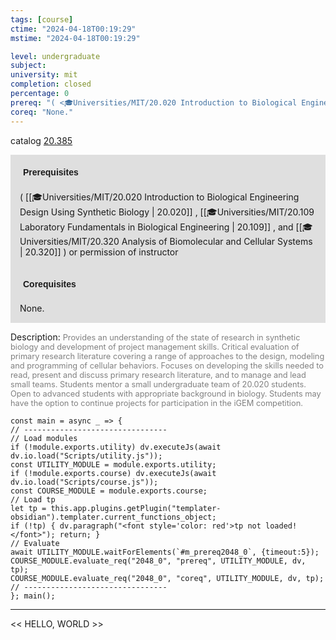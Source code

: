 ```yaml
---
tags: [course]
ctime: "2024-04-18T00:19:29"
mstime: "2024-04-18T00:19:29"

level: undergraduate
subject: 
university: mit
completion: closed
percentage: 0
prereq: "( <🎓Universities/MIT/20.020 Introduction to Biological Engineering Design Using Synthetic Biology> , <🎓Universities/MIT/20.109 Laboratory Fundamentals in Biological Engineering> , and <🎓Universities/MIT/20.320 Analysis of Biomolecular and Cellular Systems> ) or permission of instructor"
coreq: "None."
---
```


catalog [20.385](http://student.mit.edu/catalog/m20a.html#20.385)

<span style="display: block; padding: 15px; background-color: rgb(100, 100, 100, 0.2);"><font id="m_prereq2048_0" style="display: block; font-family: Arial, sans-serif; font-weight: bold; padding: 5px">Prerequisites</font><br><span id="prereq2048_0">( [[🎓Universities/MIT/20.020 Introduction to Biological Engineering Design Using Synthetic Biology | 20.020]] , [[🎓Universities/MIT/20.109 Laboratory Fundamentals in Biological Engineering | 20.109]] , and [[🎓Universities/MIT/20.320 Analysis of Biomolecular and Cellular Systems | 20.320]] ) or permission of instructor</span></span>
<span style="display: block; padding: 15px; background-color: rgb(100, 100, 100, 0.2);"><font id="m_coreq2048_0" style="display: block; font-family: Arial, sans-serif; font-weight: bold; padding: 5px">Corequisites</font><br><span id="coreq2048_0">None.</span></span>

<font style="">Description:</font>
<font style="color: grey; font-size: 0.8rem;">Provides an understanding of the state of research in synthetic biology and development of project management skills. Critical evaluation of primary research literature covering a range of approaches to the design, modeling and programming of cellular behaviors. Focuses on developing the skills needed to read, present and discuss primary research literature, and to manage and lead small teams. Students mentor a small undergraduate team of 20.020 students. Open to advanced students with appropriate background in biology. Students may have the option to continue projects for participation in the iGEM competition.</font>

```dataviewjs
const main = async _ => {
// --------------------------------
// Load modules
if (!module.exports.utility) dv.executeJs(await dv.io.load("Scripts/utility.js"));
const UTILITY_MODULE = module.exports.utility;
if (!module.exports.course) dv.executeJs(await dv.io.load("Scripts/course.js"));
const COURSE_MODULE = module.exports.course;
// Load tp
let tp = this.app.plugins.getPlugin("templater-obsidian").templater.current_functions_object;
if (!tp) { dv.paragraph("<font style='color: red'>tp not loaded!</font>"); return; }
// Evaluate
await UTILITY_MODULE.waitForElements(`#m_prereq2048_0`, {timeout:5});
COURSE_MODULE.evaluate_req("2048_0", "prereq", UTILITY_MODULE, dv, tp);
COURSE_MODULE.evaluate_req("2048_0", "coreq", UTILITY_MODULE, dv, tp);
// --------------------------------
}; main();
```

---

<< HELLO, WORLD >>

